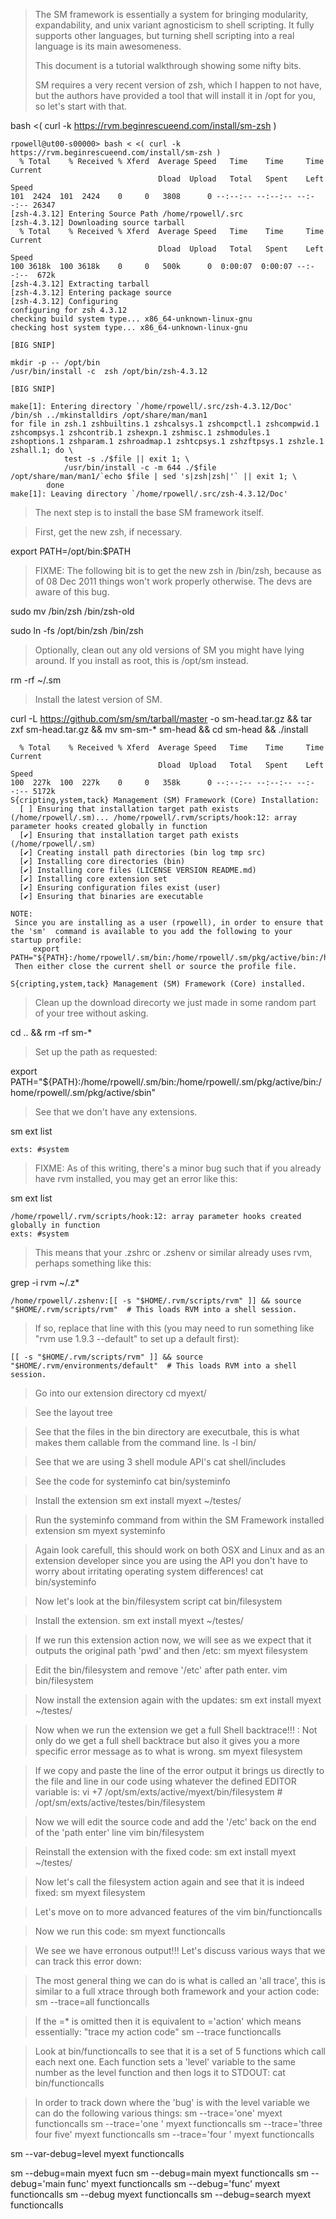 > The SM framework is essentially a system for bringing modularity,
> expandability, and unix variant agnosticism to shell scripting.
> It fully supports other languages, but turning shell scripting
> into a real language is its main awesomeness.
>
> This document is a tutorial walkthrough showing some nifty bits.
>
> SM requires a very recent version of zsh, which I happen to not
> have, but the authors have provided a tool that will install it in
> /opt for you, so let's start with that.

bash <( curl -k https://rvm.beginrescueend.com/install/sm-zsh )

    rpowell@ut00-s00000> bash < <( curl -k https://rvm.beginrescueend.com/install/sm-zsh )
      % Total    % Received % Xferd  Average Speed   Time    Time     Time  Current
                                     Dload  Upload   Total   Spent    Left  Speed
    101  2424  101  2424    0     0   3808      0 --:--:-- --:--:-- --:--:-- 26347
    [zsh-4.3.12] Entering Source Path /home/rpowell/.src
    [zsh-4.3.12] Downloading source tarball
      % Total    % Received % Xferd  Average Speed   Time    Time     Time  Current
                                     Dload  Upload   Total   Spent    Left  Speed
    100 3618k  100 3618k    0     0   500k      0  0:00:07  0:00:07 --:--:--  672k
    [zsh-4.3.12] Extracting tarball
    [zsh-4.3.12] Entering package source
    [zsh-4.3.12] Configuring
    configuring for zsh 4.3.12
    checking build system type... x86_64-unknown-linux-gnu
    checking host system type... x86_64-unknown-linux-gnu

    [BIG SNIP]

    mkdir -p -- /opt/bin
    /usr/bin/install -c  zsh /opt/bin/zsh-4.3.12

    [BIG SNIP]

    make[1]: Entering directory `/home/rpowell/.src/zsh-4.3.12/Doc'
    /bin/sh ../mkinstalldirs /opt/share/man/man1
    for file in zsh.1 zshbuiltins.1 zshcalsys.1 zshcompctl.1 zshcompwid.1 zshcompsys.1 zshcontrib.1 zshexpn.1 zshmisc.1 zshmodules.1 zshoptions.1 zshparam.1 zshroadmap.1 zshtcpsys.1 zshzftpsys.1 zshzle.1 zshall.1; do \
                test -s ./$file || exit 1; \
                /usr/bin/install -c -m 644 ./$file /opt/share/man/man1/`echo $file | sed 's|zsh|zsh|'` || exit 1; \
            done
    make[1]: Leaving directory `/home/rpowell/.src/zsh-4.3.12/Doc'

> The next step is to install the base SM framework itself.

> First, get the new zsh, if necessary.

export PATH=/opt/bin:$PATH

> FIXME: The following bit is to get the new zsh in /bin/zsh,
> because as of 08 Dec 2011 things won't work properly otherwise.
> The devs are aware of this bug.

sudo mv /bin/zsh /bin/zsh-old    

sudo ln -fs /opt/bin/zsh /bin/zsh

> Optionally, clean out any old versions of SM you might have lying
> around.  If you install as root, this is /opt/sm instead.

rm -rf ~/.sm

> Install the latest version of SM.

curl -L https://github.com/sm/sm/tarball/master -o sm-head.tar.gz && tar zxf sm-head.tar.gz && mv sm-sm-* sm-head && cd sm-head && ./install

      % Total    % Received % Xferd  Average Speed   Time    Time     Time  Current
                                     Dload  Upload   Total   Spent    Left  Speed
    100  227k  100  227k    0     0   358k      0 --:--:-- --:--:-- --:--:-- 5172k
    S{cripting,ystem,tack} Management (SM) Framework (Core) Installation:
      [ ] Ensuring that installation target path exists (/home/rpowell/.sm)... /home/rpowell/.rvm/scripts/hook:12: array parameter hooks created globally in function
      [✔] Ensuring that installation target path exists (/home/rpowell/.sm)
      [✔] Creating install path directories (bin log tmp src)
      [✔] Installing core directories (bin)
      [✔] Installing core files (LICENSE VERSION README.md)
      [✔] Installing core extension set
      [✔] Ensuring configuration files exist (user)
      [✔] Ensuring that binaries are executable
    
    NOTE:
     Since you are installing as a user (rpowell), in order to ensure that the 'sm'  command is available to you add the following to your startup profile:
         export PATH="${PATH}:/home/rpowell/.sm/bin:/home/rpowell/.sm/pkg/active/bin:/home/rpowell/.sm/pkg/active/sbin"
     Then either close the current shell or source the profile file.
    
    S{cripting,ystem,tack} Management (SM) Framework (Core) installed.

> Clean up the download direcorty we just made in some random part of your tree without asking.

cd .. && rm -rf sm-*

> Set up the path as requested:

export PATH="${PATH}:/home/rpowell/.sm/bin:/home/rpowell/.sm/pkg/active/bin:/home/rpowell/.sm/pkg/active/sbin"

> See that we don't have any extensions.

sm ext list

    exts: #system

> FIXME: As of this writing, there's a minor bug such that if you already have rvm installed, you may get an error like this:

sm ext list                                                      

    /home/rpowell/.rvm/scripts/hook:12: array parameter hooks created globally in function
    exts: #system

> This means that your .zshrc or .zshenv or similar already uses rvm, perhaps something like this:

grep -i rvm ~/.z*                                                                                            

    /home/rpowell/.zshenv:[[ -s "$HOME/.rvm/scripts/rvm" ]] && source "$HOME/.rvm/scripts/rvm"  # This loads RVM into a shell session.

> If so, replace that line with this (you may need to run something
 like "rvm use 1.9.3 --default" to set up a default first):

    [[ -s "$HOME/.rvm/scripts/rvm" ]] && source "$HOME/.rvm/environments/default"  # This loads RVM into a shell session.

> Go into our extension directory
cd myext/

> See the layout
tree

> See that the files in the bin directory are executbale, this is what makes
> them callable from the command line.
ls -l bin/

> See that we are using 3 shell module API's
cat shell/includes

> See the code for systeminfo
cat bin/systeminfo

> Install the extension
sm ext install myext ~/testes/

> Run the systeminfo command from within the SM Framework installed extension
sm myext systeminfo

> Again look carefull, this should work on both OSX and Linux and as an extension
> developer since you are using the API you don't have to worry about irritating
> operating system differences!
cat bin/systeminfo

> Now let's look at the bin/filesystem script
cat bin/filesystem

> Install the extension.
sm ext install myext ~/testes/

> If we run this extension action now, we will see as we expect that it outputs
> the original path 'pwd' and then /etc:
sm myext filesystem

> Edit the bin/filesystem and remove '/etc' after path enter.
vim bin/filesystem

> Now install the extension again with the updates:
sm ext install myext ~/testes/

> Now when we run the extension we get a full Shell backtrace!!! :
> Not only do we get a full shell backtrace but also it gives you a more
> specific error message as to what is wrong.
sm myext filesystem

> If we copy and paste the line of the error output it brings us directly to the
> file and line in our code using whatever the defined EDITOR variable is:
vi +7   /opt/sm/exts/active/myext/bin/filesystem                            # /opt/sm/exts/active/testes/bin/filesystem

> Now we will edit the source code and add the '/etc' back on the end of the
> 'path enter' line
vim bin/filesystem

> Reinstall the extension with the fixed code:
sm ext install myext ~/testes/

> Now let's call the filesystem action again and see that it is indeed fixed:
sm myext filesystem

> Let's move on to more advanced features of the
vim bin/functioncalls

> Now we run this code:
sm myext functioncalls

> We see we have erronous output!!!
> Let's discuss various ways that we can track this error down:

> The most general thing we can do is what is called an 'all trace', this is
> similar to a full xtrace through both framework and your action code:
sm --trace=all functioncalls

> If the =* is omitted then it is equivalent to ='action' which means
> essentially: "trace my action code"
sm --trace functioncalls

> Look at bin/functioncalls to see that it is a set of 5 functions which call
> each next one. Each function sets a 'level' variable to the same number as
> the level function and then logs it to STDOUT:
cat bin/functioncalls

> In order to track down where the 'bug' is with the level variable we can do
> the following various things:
sm --trace='one' myext functioncalls
sm --trace='one ' myext functioncalls
sm --trace='three four five' myext functioncalls
sm --trace='four ' myext functioncalls

sm --var-debug=level myext functioncalls

sm --debug=main myext fucn
sm --debug=main myext functioncalls
sm --debug='main func' myext functioncalls
sm --debug='func' myext functioncalls
sm --debug myext functioncalls
sm --debug=search myext functioncalls
